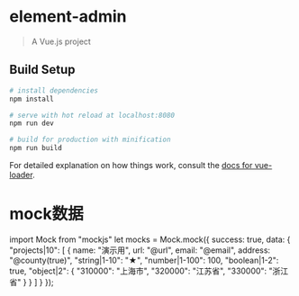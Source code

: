 # element-admin

> A Vue.js project

## Build Setup

``` bash
# install dependencies
npm install

# serve with hot reload at localhost:8080
npm run dev

# build for production with minification
npm run build
```

For detailed explanation on how things work, consult the [docs for vue-loader](http://vuejs.github.io/vue-loader).

# mock数据
import Mock from "mockjs"
let mocks = Mock.mock({
    success: true,
    data: {
    "projects|10": [
        {
        name: "演示用",
        url: "@url",
        email: "@email",
        address: "@county(true)",
        "string|1-10": "★",
        "number|1-100": 100,
        "boolean|1-2": true,
        "object|2": {
            "310000": "上海市",
            "320000": "江苏省",
            "330000": "浙江省"
        }
        }
    ]
    }
});
